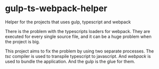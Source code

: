 # gulp-ts-webpack-helper
Helper for the projects that uses gulp, typescript and webpack

There is the problem with the typescripts loaders for webpack. They are executed for
every single source file, and it can be a huge problem when the project is big.

This project aims to fix the problem by using two separate processes. The _tsc_
compiler is used to transpile typescript to javascript. And _webpack_ is used to
bundle the application. And the gulp is the glue for them.
